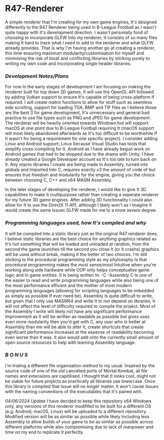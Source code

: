 # R47-Renderer
A simple renderer that I'm creating for my own game engines, It's designed differently to the R47 Renderer being used In B-League Football as I wasn't quite happy with It's 
development direction. I wasn't personally fond of choosing to Incorporate GLFW Into my renderer, It consists of so many files making It hard to track what I need to add to 
the renderer and what GLFW already provides. That Is why I'm having another go at creating a renderer, this time ensuring maximum modularity/customisation for myself and 
minimising the risk of bloat and conflicting libraries by sticking purely to writing my own code and Incorporating single header libraries.


### <i> Development Notes/Plans </i>

For now In the early stages of development I am focusing on making the renderer built for top down 2D games, It will use the OpenGL API followed by adding Vulkan support to 
ensure It's capable of being cross-platform If
required. I will create matrix functions to allow for stuff such as seemless side scrolling, support for loading TGA, BMP and TIF files as I believe those are the best 3 for 
game development, It's unnecessary and general bad practice to use file types such as PNG and JPEG for game development. The renderer will be heavily oriented towards Windows 
but will support macOS at one point due to B-League Football requiring It (macOS support will most likely abandoned afterwards as It's too difficult to be worthwhile If It 
wasn't for being a requirement for one specific project). I consider adding Linux and Android support; Linux because Visual Studio has tools that simplify cross-compiling for 
It, Android as I have already begun work on Android games that had to be stopped due to the drama with Unity, I have already created a Google  Developer account so It's too 
late to turn back on It. Any macro libraries I create are being made In Assembly, turned into globals and Imported Into C, requires exactly x3 the amount of code of but 
ensures true freedom and modularity for the engine, giving you the choice between choosing C, C++ and x64 MASM Assembly.

In the later stages of developing the renderer, I would like to give It 3D capabilities to make It multipurpose rather than creating a seperate renderer for my future 3D game 
engines. After adding 3D functionality I could also allow for It to use the DirectX 11 API, although I likely won't as I Imagine It would create the same Issues GLFW made for 
me to a more severe degree.


### <i> Programming languages used, how It's compiled and why </i>

It will be compiled Into a static library just as the original R47 renderer does, I believe static libraries are the best choice for anything graphics related as It's not 
something that will be loaded and unloaded at random, from the second the game launches till the second you close It (or It crashs) graphics will be used without break, making 
It the better of two choices. I'm still sticking to the procedural programming style as my phylosophy Is that procedural programming makes the most sense/most Intuitive when 
you're working along side hardware while OOP only helps conceptualise game logic and In game entities. It Is being written In:
-C
-Assembly
C Is one of the easier to read and write programming languages while also being one of the most performance efficent and the mother of most modern programming languages 
(allowing for scripting languages to be imbedded as simply as possible If ever need be). Assembly Is quite difficult to write, but given that I only use MASM64 and write It to 
not depend on libraries, It will not affect the level of difficulty required to compile the project. Most of the Assembly I write will likely not have any significant 
performance Improvement as It will be written as readable as possible but gives uses even more modularity then you'd get with C, any user who Is better at Assembly than me 
will be able to alter It, create shortcuts that create significant performance Increases at the expense of readability becoming even worse than It was. It also would add onto 
the currently small amount of open source resources to help with learning Assembly language.


### <i> B O N U S </i>

I'm trialing a different file organisation method to my usual. Inspired by the source code of one of the old cancelled ports of Mortal Kombat, all file names and extensions
are capitilised. I thought that It looks cool, might not be viable for future projects as practically all libraries use lowercase. Once this library Is compiled that Issue
will no longer matter, It won't cause Issues with the naming conventions of the executables that It's paired with.

<i> 04/06/2024 Update </i>
I have decided to keep this repository x64 Windows only, any versions of this renderer modififed to be built for a different OS (e.g. Android, macOS, Linux) will be
uploaded to a different repository. Modified version will be as similar as possible while likely Including less Assembly to allow builds of your game to be as similar as
possible across different platforms while also compromising due to lack of manpower and time on my end to replicate It perfectly.
